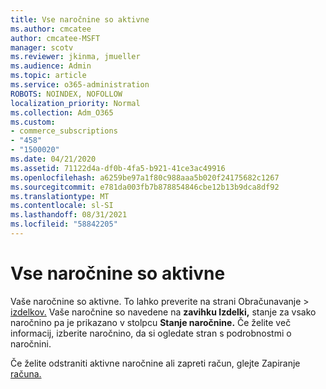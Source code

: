 ```yaml
---
title: Vse naročnine so aktivne
ms.author: cmcatee
author: cmcatee-MSFT
manager: scotv
ms.reviewer: jkinma, jmueller
ms.audience: Admin
ms.topic: article
ms.service: o365-administration
ROBOTS: NOINDEX, NOFOLLOW
localization_priority: Normal
ms.collection: Adm_O365
ms.custom:
- commerce_subscriptions
- "458"
- "1500020"
ms.date: 04/21/2020
ms.assetid: 71122d4a-df0b-4fa5-b921-41ce3ac49916
ms.openlocfilehash: a6259be97a1f80c988aaa5b020f24175682c1267
ms.sourcegitcommit: e781da003fb7b878854846cbe12b13b9dca8df92
ms.translationtype: MT
ms.contentlocale: sl-SI
ms.lasthandoff: 08/31/2021
ms.locfileid: "58842205"
---
```

# <a name="all-subscriptions-are-active"></a>Vse naročnine so aktivne

Vaše naročnine so aktivne. To lahko preverite na strani  Obračunavanje \> [izdelkov.](https://go.microsoft.com/fwlink/p/?linkid=842054) Vaše naročnine so navedene na **zavihku Izdelki,** stanje za vsako naročnino pa je prikazano v stolpcu **Stanje naročnine.** Če želite več informacij, izberite naročnino, da si ogledate stran s podrobnostmi o naročnini.
  
Če želite odstraniti aktivne naročnine ali zapreti račun, glejte Zapiranje [računa.](https://docs.microsoft.com/microsoft-365/commerce/close-your-account?view=o365-worldwide)
